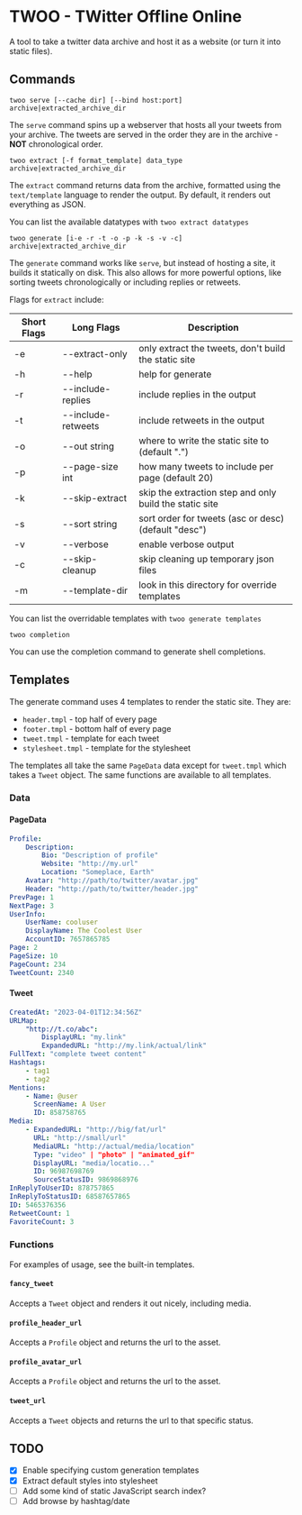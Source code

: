 # TWOO - TWitter Offline Online

A tool to take a twitter data archive and host it as a website (or turn it into static files).

## Commands

`twoo serve [--cache dir] [--bind host:port] archive|extracted_archive_dir`

The `serve` command spins up a webserver that hosts all your tweets from your archive.
The tweets are served in the order they are in the archive - **NOT** chronological
order.

`twoo extract [-f format_template] data_type archive|extracted_archive_dir`

The `extract` command returns data from the archive, formatted using the
`text/template` language to render the output. By default, it renders out
everything as JSON.

You can list the available datatypes with `twoo extract datatypes`

`twoo generate [i-e -r -t -o -p -k -s -v -c] archive|extracted_archive_dir`

The `generate` command works like `serve`, but instead of hosting a site, it
builds it statically on disk. This also allows for more powerful options, like
sorting tweets chronologically or including replies or retweets.

Flags for `extract` include:

  | Short Flags | Long Flags         | Description                                             |
  | ----------- | ------------------ | ------------------------------------------------------- |
  | -e          | --extract-only     | only extract the tweets, don't build the static site    |
  | -h          | --help             | help for generate                                       |
  | -r          | --include-replies  | include replies in the output                           |
  | -t          | --include-retweets | include retweets in the output                          |
  | -o          | --out string       | where to write the static site to (default ".")         |
  | -p          | --page-size int    | how many tweets to include per page (default 20)        |
  | -k          | --skip-extract     | skip the extraction step and only build the static site |
  | -s          | --sort string      | sort order for tweets (asc or desc) (default "desc")    |
  | -v          | --verbose          | enable verbose output                                   |
  | -c          | --skip-cleanup     | skip cleaning up temporary json files                   |
  | -m          | --template-dir     | look in this directory for override templates           |

You can list the overridable templates with `twoo generate templates`

`twoo completion`

You can use the completion command to generate shell completions.

## Templates

The generate command uses 4 templates to render the static site. They are:

 - `header.tmpl` - top half of every page
 - `footer.tmpl` - bottom half of every page
 - `tweet.tmpl` - template for each tweet
 - `stylesheet.tmpl` - template for the stylesheet

The templates all take the same `PageData` data except for `tweet.tmpl` which takes a `Tweet` object. The same functions are available to all templates.

### Data

#### PageData

```yaml
Profile:
    Description:
        Bio: "Description of profile"
        Website: "http://my.url"
        Location: "Someplace, Earth"
    Avatar: "http://path/to/twitter/avatar.jpg"
    Header: "http://path/to/twitter/header.jpg"
PrevPage: 1
NextPage: 3
UserInfo:
    UserName: cooluser
    DisplayName: The Coolest User
    AccountID: 7657865785
Page: 2
PageSize: 10
PageCount: 234
TweetCount: 2340
```

#### Tweet

```yaml
CreatedAt: "2023-04-01T12:34:56Z"
URLMap:
    "http://t.co/abc":
        DisplayURL: "my.link"
        ExpandedURL: "http://my.link/actual/link"
FullText: "complete tweet content"
Hashtags:
    - tag1
    - tag2
Mentions:
    - Name: @user
      ScreenName: A User
      ID: 858758765
Media:
    - ExpandedURL: "http://big/fat/url"
      URL: "http://small/url"
      MediaURL: "http://actual/media/location"
      Type: "video" | "photo" | "animated_gif"
      DisplayURL: "media/locatio..."
      ID: 96987698769
      SourceStatusID: 9869868976
InReplyToUserID: 878757865
InReplyToStatusID: 68587657865
ID: 5465376356
RetweetCount: 1
FavoriteCount: 3
```

### Functions

For examples of usage, see the built-in templates.

#### `fancy_tweet`

Accepts a `Tweet` object and renders it out nicely, including media.

#### `profile_header_url`

Accepts a `Profile` object and returns the url to the asset.

#### `profile_avatar_url`

Accepts a `Profile` object and returns the url to the asset.

#### `tweet_url`

Accepts a `Tweet` objects and returns the url to that specific status.

## TODO

 - [x] Enable specifying custom generation templates
 - [x] Extract default styles into stylesheet
 - [ ] Add some kind of static JavaScript search index?
 - [ ] Add browse by hashtag/date
